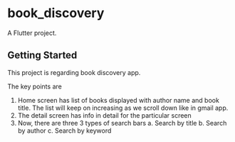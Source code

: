 # book_discovery

A Flutter project.

## Getting Started

This project is regarding book discovery app.

The key points are
1. Home screen has list of books displayed with author name and book title. The list will keep on increasing as we scroll down like in gmail app.
2. The detail screen has info in detail for the particular screen
3. Now, there are three 3 types of search bars
   a. Search by title
   b. Search by author
   c. Search by keyword
